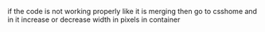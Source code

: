 if the code is not working properly like it is merging then go to csshome and in it increase or decrease width in pixels in container
